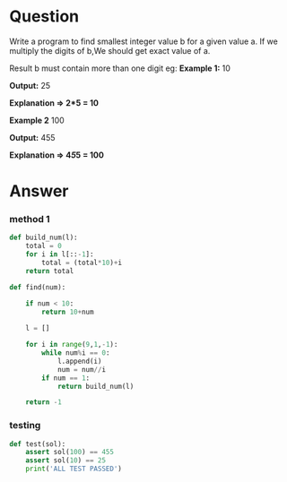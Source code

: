 # Question
Write a program to find smallest integer value b for a given value a. If we multiply the digits of b,We should get exact value of a.

Result b must contain more than one digit
eg:
**Example 1:**
10

**Output:**
25

**Explanation => 2*5 = 10**

**Example 2**
100

**Output:**
455

**Explanation => 4*5*5 = 100**


# Answer
### method 1
```python
def build_num(l):
    total = 0
    for i in l[::-1]:
        total = (total*10)+i
    return total

def find(num):

    if num < 10:
        return 10+num
    
    l = []

    for i in range(9,1,-1):
        while num%i == 0:
            l.append(i)
            num = num//i
        if num == 1:
            return build_num(l)

    return -1

```

### testing

```python
def test(sol):
	assert sol(100) == 455
	assert sol(10) == 25
	print('ALL TEST PASSED')
```